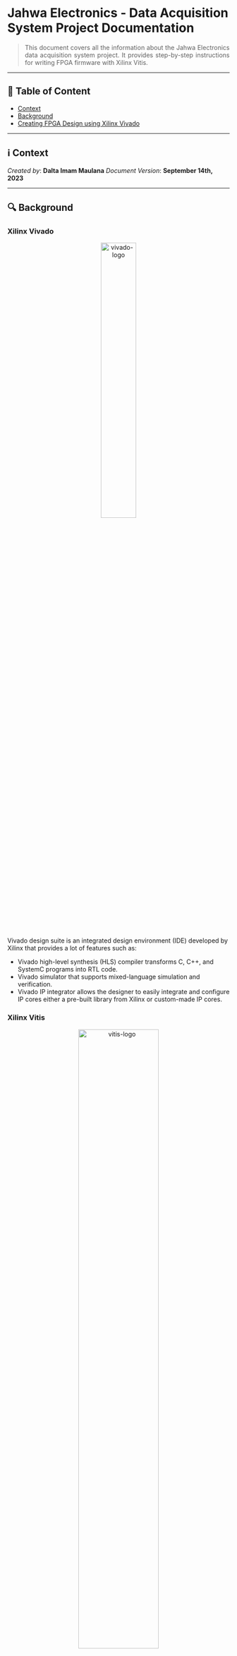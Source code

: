 # Jahwa Electronics - Data Acquisition System Project Documentation
> <div align="justify"> This document covers all the information about the Jahwa Electronics data acquisition system project. It provides step-by-step instructions for writing FPGA firmware with Xilinx Vitis.</div>

--------------------------

## :bookmark_tabs: Table of Content

* [Context](#information_source-context)
* [Background](#mag-background)
* [Creating FPGA Design using Xilinx Vivado](#computer-creating-fpga-design-using-xilinx-vivado)

---------------------------

## :information_source: Context

*Created by*: **Dalta Imam Maulana**
*Document Version*: **September 14th, 2023**

------------------

## :mag: Background

### Xilinx Vivado
<p align="center">
    <img src="https://github.com/kaistseed/jahwa-project/blob/c578709a7fe9241e3b1350e436c54a0bcc80bf08/documentation/resources/vivado-logo.png" alt="vivado-logo" width="40%" />
</p>


Vivado design suite is an integrated design environment (IDE) developed by Xilinx that provides a lot of features such as:

* Vivado high-level synthesis (HLS) compiler transforms C, C++, and SystemC programs into RTL code.
* Vivado simulator that supports mixed-language simulation and verification.
* Vivado IP integrator allows the designer to easily integrate and configure IP cores either a pre-built library from Xilinx or custom-made IP cores.



### Xilinx Vitis

<p align="center">
    <img src="https://github.com/kaistseed/jahwa-project/blob/c578709a7fe9241e3b1350e436c54a0bcc80bf08/documentation/resources/vitis-logo.png" alt="vitis-logo" width="60%" />
</p>

Xilinx Vitis is an integrated design environment (IDE) for writing FPGA software. Vitis consists of multiple tools including Xilinx SDK, Vitis High-Level Synthesis (HLS), and SDSoC. The difference between each tool can be explained as follows:

* **Xilinx SDK**: Write application code based on C/C++ to run on a processor in the design that user created in Vivado. The code is usually used to control and configure hardware blocks connected to the processor.
* **Vitis HLS**: Write C/C++ code which then is translated to RTL (Verilog/VHDL) to be used as an IP block in Vivado project. The block generated by Vitis HLS can be loaded in Vivado for manual optimization.
* **Vitis SDSoC**: Write C/C++ code to be built into a block that the tool integrates into a previously created Vivado design. With the SDSoC, the user can accelerate particular data processing functions by building custom hardware blocks without manually designing the hardware block (writing the hardware block using software languages.)



### PYNQ Framework

<p align="center">
    <img src="https://github.com/kaistseed/jahwa-project/blob/c578709a7fe9241e3b1350e436c54a0bcc80bf08/documentation/resources/pynq-logo.png" alt="pynq-logo" width="55%" />
</p>

PYNQ is an open-source Xilinx framework designed for system designers, software developers, and hardware designers to use Xilinx platforms easily. With the support of Python language and libraries, designers can benefit from using programmable logic and microprocessors to build more exciting and robust embedded systems. The PYNQ framework can now be used with Zynq, Zynq UltraScale+, Zynq RFSoC, and Alveo accelerator boards.

-------------

## :computer: Writing FPGA Firmware using Xilinx Vitis

1. Create workspace

   <p align="center">
       <img src="D:\Jahwa\documentation\resources\vitis-workspace.png" alt="vitis-workspace" width="60%" />
   </p>

2. Import hardware platform

   <p align="center">
       <img src="D:\Jahwa\documentation\resources\import-hardware.png" alt="import-hardware" width="100%" />
   </p>

3. Choose target processor

   <p align="center">
       <img src="D:\Jahwa\documentation\resources\target-processor.png" alt="target-processor" width="100%" />
   </p>

4. Choose operating system

   <p align="center">
       <img src="D:\Jahwa\documentation\resources\operating-system.png" alt="operating-system" width="100%" />
   </p>

5. Choose template application

   

6. Change custom IP makefile

   <p align="center">
       <img src="D:\Jahwa\documentation\resources\makefile.png" alt="makefile" width="100%" />
   </p>

7. Debug build

   <p align="center">
       <img src="D:\Jahwa\documentation\resources\debug-build.png" alt="debug-build" width="100%" />
   </p>
